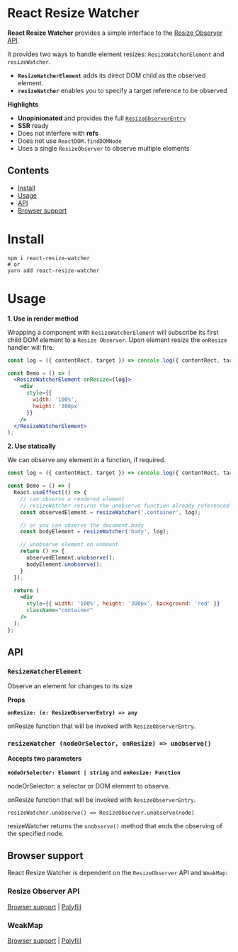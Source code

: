 # React Resize Watcher

**React Resize Watcher** provides a simple interface to the [Resize Observer API](https://developer.mozilla.org/en-US/docs/Web/API/ResizeObserver).

It provides two ways to handle element resizes: `ResizeWatcherElement` and `resizeWatcher`.

- **`ResizeWatcherElement`** adds its direct DOM child as the observed element.
- **`resizeWatcher`** enables you to specify a target reference to be observed

**Highlights**

- **Unopinionated** and provides the full [`ResizeObserverEntry`](https://developer.mozilla.org/en-US/docs/Web/API/ResizeObserverEntry)
- **SSR** ready
- Does not interfere with **refs**
- Does not use `ReactDOM.findDOMNode`
- Uses a single `ResizeObserver` to observe multiple elements

## Contents

- [Install](#install)
- [Usage](#usage)
- [API](#api)
- [Browser support](#browser_support)

# Install

```
npm i react-resize-watcher
# or
yarn add react-resize-watcher
```

# Usage
**1. Use in render method**

Wrapping a component with `ResizeWatcherElement` will subscribe its first child DOM element to a `Resize Observer`.
Upon element resize the `onResize` handler will fire.

```jsx
const log = ({ contentRect, target }) => console.log({ contentRect, target });

const Demo = () => (
  <ResizeWatcherElement onResize={log}>
    <div
      style={{
        width: '100%',
        height: '300px'
      }}
    />
  </ResizeWatcherElement>
);
```

**2. Use statically**

We can observe any element in a function, if required.

```jsx
const log = ({ contentRect, target }) => console.log({ contentRect, target });

const Demo = () => {
  React.useEffect(() => {
    // can observe a rendered element
    // resizeWatcher returns the unobserve function already referenced to the node
    const observedElement = resizeWatcher('.container', log);

    // or you can observe the document.body
    const bodyElement = resizeWatcher('body', log);

    // unobserve element on unmount
    return () => {
      observedElement.unobserve();
      bodyElement.unobserve();
    }
  });

  return (
    <div
      style={{ width: '100%', height: '300px', background: 'red' }}
      className="container"
    />
  );
};
```

## API

### `ResizeWatcherElement`

Observe an element for changes to its size

**Props**

**`onResize: (e: ResizeObserverEntry) => any`**

onResize function that will be invoked with `ResizeObserverEntry`.

### `resizeWatcher (nodeOrSelector, onResize) => unobserve()`

**Accepts two parameters**

**`nodeOrSelector: Element | string`** and **`onResize: Function`**

nodeOrSelector: a selector or DOM element to observe.

onResize function that will be invoked with `ResizeObserverEntry`.

`resizeWatcher.unobserve() => ResizeObserver.unobserve(node)`

resizeWatcher returns the `unobserve()` method that ends the observing of the specified node.

## Browser support

React Resize Watcher is dependent on the `ResizeObserver` API and `WeakMap`:

### Resize Observer API

[Browser support](https://developer.mozilla.org/en-US/docs/Web/API/Resize_Observer_API#Browser_compatibility) | [Polyfill](https://www.npmjs.com/package/@juggle/resize-observer)

### WeakMap

[Browser support](https://developer.mozilla.org/en-US/docs/Web/JavaScript/Reference/Global_Objects/WeakMap#Browser_compatibility) | [Polyfill](https://www.npmjs.com/package/weakmap-polyfill)